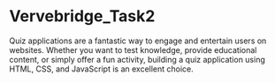 # Vervebridge_Task2
Quiz applications are a fantastic way to engage and entertain users on websites. Whether you want to test knowledge, provide educational content, or simply offer a fun activity, building a quiz application using HTML, CSS, and JavaScript is an excellent choice.
